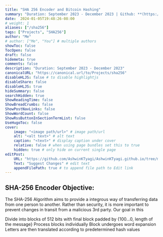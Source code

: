 ```yaml
---
title: "SHA 256 Encoder and Bitcoin Hashing"
summary: "Duration: September 2023 - December 2023 | Github: **(https://github.com/AshwinKTyagi/TinyChip)**"
date:  2024-01-05T19:48:26-08:00
# weight: 1
aliases: ["/sha256"]
tags: ["Projects", "SHA256"]
author: "Me"
# author: ["Me", "You"] # multiple authors
showToc: false
TocOpen: false
draft: false
hidemeta: true
comments: false
description: "Duration: September 2023 - December 2023" 
canonicalURL: "https://canonical.url/to/Projects/sha256"
disableHLJS: false # to disable highlightjs
disableShare: false
disableHLJS: true
hideSummary: false
searchHidden: true
ShowReadingTime: false
ShowBreadCrumbs: false
ShowPostNavLinks: false
ShowWordCount: false
ShowRssButtonInSectionTermList: false
UseHugoToc: false
cover:
    image: "<image path/url>" # image path/url
    alt: "<alt text>" # alt text
    caption: "<text>" # display caption under cover
    relative: false # when using page bundles set this to true
    hidden: true # only hide on current single page
editPost:
    URL: "https://github.com/AshwinKTyagi/AshwinKTyagi.github.io/tree/main/content"
    Text: "Suggest Changes" # edit text
    appendFilePath: true # to append file path to Edit link
---
```


## SHA-256 Encoder Objective:

The SHA-256 Algorithm aims to provide a integrous way of transferring data from one person to another.
Rather than security, it is more important to prevent changes in transit from a malicious 3rd party. Our goal in this 

 
Divide into blocks of 512 bits with final block padded by {100…0, length of the message}
Process blocks individually
Block undergoes word expansion 
Letters are then translated according to predetermined hash values
